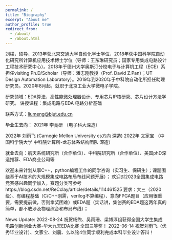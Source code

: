 ```yaml
---
permalink: /
title: "Biography"
excerpt: "About me"
author_profile: true
redirect_from: 
  - /about/
  - /about.html
---
```




刘檬，硕导，2013年获北京交通大学自动化学士学位，2018年获中国科学院自动化研究所计算机应用技术博士学位（导师：王东琳研究员；国家专用集成电路设计工程技术研究中心）。2018年于德州大学奥斯汀分校电子与计算机工程（ECE）系担任visiting Ph.D/Scholar（导师：潘志刚教授（Prof. David Z.Pan）；UT Design Automation Laboratory）。2019年到2020年于中科院自动化所担任助理研究员。2020年8月起，就职于北京工业大学微电子学院。

研究领域：EDA算法、高性能微处理器设计、专用芯片IP核研究、芯片设计方法学研究。
讲授课程：集成电路与EDA 电路分析基础

联系方式：liumeng@bjut.edu.cn 

毕业生去向：
2021年  李竞研  （电子科大深造）

2022年  刘雨飞   (Carnegie Mellon University cs方向 深造)
2022年  文家宝  （中国科学院大学 中科院计算所-龙芯体系结构团队 深造）


就业去向：航天系统研究所（合作单位）、中科院研究所（合作单位）、美国phD深造推荐、EDA商业公司等

欢迎未来计划从事C++，python编程工作的同学咨询（实习生、保研生）；课题围绕基于AI技术的大规模集成电路布局布线问题开展）；
欢迎对2023全国集成电路竞赛感兴趣同学加入，赛题分类可参考https://blog.csdn.net/ReCclay/article/details/114461525
要求：大三（2020级）、有编程基础（C/C++刚需，verilog不算编程）、意向FPGA题目（应用很重要，需要提前做，否则拿奖困难）或EDA题（实话讲，集创赛的EDA题这两年真的简单，都不敢涉及物理综合和布局布线）；


News Update:
2022-08-24 祝贺杨煦、吴雨珊、梁博淳组获得全国大学生集成电路创新创业大赛-华大九天EDA比赛 全国三等奖！
2022-06-14 祝贺刘雨飞（优秀毕业设计）、文家宝、刘震、么以铭4位同学顺利完成本科毕业设计答辩！


